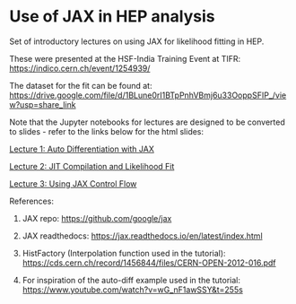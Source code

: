 # Use of JAX in HEP analysis

Set of introductory lectures on using JAX for likelihood fitting in HEP. 

These were presented at the HSF-India Training Event at TIFR: https://indico.cern.ch/event/1254939/

The dataset for the fit can be found at: https://drive.google.com/file/d/1BLune0rI1BTpPnhVBmj6u33OoppSFIP_/view?usp=share_link

Note that the Jupyter notebooks for lectures are designed to be converted to slides - refer to the links below for the html slides:

[Lecture 1: Auto Differentiation with JAX](https://hsf-india-may2023.github.io/JAX_in_HEP/Lecture_1_AutoDiff_JAX.slides.html)

[Lecture 2: JIT Compilation and Likelihood Fit](https://hsf-india-may2023.github.io/JAX_in_HEP/Lecture_2_JIT_Tracing_Physics.slides.html)

[Lecture 3: Using JAX Control Flow](https://hsf-india-may2023.github.io/JAX_in_HEP/Lecture_3_JAX_Control_Flow.slides.html)

References:

1. JAX repo: https://github.com/google/jax

2. JAX readthedocs: https://jax.readthedocs.io/en/latest/index.html

3. HistFactory (Interpolation function used in the tutorial): https://cds.cern.ch/record/1456844/files/CERN-OPEN-2012-016.pdf

4. For inspiration of the auto-diff example used in the tutorial: https://www.youtube.com/watch?v=wG_nF1awSSY&t=255s
